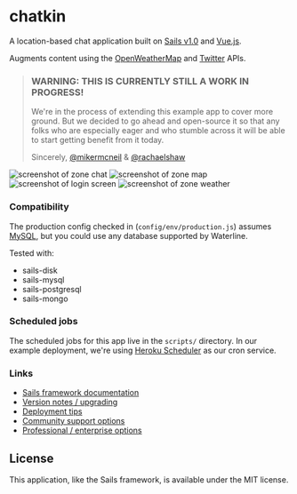 # chatkin

A location-based chat application built on [Sails v1.0](http://sailsjs.com) and [Vue.js](https://vuejs.org/).

Augments content using the [OpenWeatherMap](http://openweathermap.org/) and [Twitter](https://dev.twitter.com/) APIs.

> ### WARNING: THIS IS CURRENTLY STILL A WORK IN PROGRESS!
>
> We're in the process of extending this example app to cover more ground.  But we decided to go ahead and open-source it so that any folks who are especially eager and who stumble across it will be able to start getting benefit from it today.
> 
> Sincerely,
> [@mikermcneil](https://github.com/mikermcneil) &amp; [@rachaelshaw](https://github.com/rachaelshaw)

![screenshot of zone chat](https://cloud.githubusercontent.com/assets/618009/24832727/aa58edb6-1c7b-11e7-9fe0-753748755399.png)
![screenshot of zone map](https://cloud.githubusercontent.com/assets/618009/24832737/d8a6355c-1c7b-11e7-8cd8-dd629eec37df.png)
![screenshot of login screen](https://cloud.githubusercontent.com/assets/618009/24832755/584032ae-1c7c-11e7-8267-0a593f096261.png)
![screenshot of zone weather](https://cloud.githubusercontent.com/assets/618009/24832742/0aa45700-1c7c-11e7-8d12-5347838c6595.png)


### Compatibility

The production config checked in (`config/env/production.js`) assumes [MySQL](https://www.mysql.com/), but you could use any database supported by Waterline.

Tested with:
+ sails-disk
+ sails-mysql
+ sails-postgresql
+ sails-mongo


### Scheduled jobs

The scheduled jobs for this app live in the `scripts/` directory.  In our example deployment, we're using [Heroku Scheduler](https://devcenter.heroku.com/articles/scheduler) as our cron service.


### Links

+ [Sails framework documentation](https://sailsjs.com/documentation)
+ [Version notes / upgrading](https://sailsjs.com/documentation/upgrading/to-v-1-0)
+ [Deployment tips](https://sailsjs.com/documentation/concepts/deployment)
+ [Community support options](https://sailsjs.com/support)
+ [Professional / enterprise options](https://sailsjs.com/studio)


## License

This application, like the Sails framework, is available under the MIT license.
